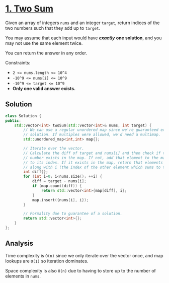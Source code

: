 # [1. Two Sum](https://leetcode.com/problems/two-sum)

Given an array of integers `nums` and an integer `target`, return indices of the
two numbers such that they add up to `target`.

You may assume that each input would have ***exactly*** **one solution**, and
you may not use the same element twice.

You can return the answer in any order.

Constraints:

* `2 <= nums.length <= 10^4`
* `-10^9 <= nums[i] <= 10^9`
* `-10^9 <= target <= 10^9`
* **Only one valid answer exists.**

## Solution

```c++
class Solution {
public:
    std::vector<int> twoSum(std::vector<int>& nums, int target) {
        // We can use a regular unordered map since we're guaranteed exactly one
        // solution. If multiples were allowed, we'd need a multimap.
        std::unordered_map<int,int> map{};

        // Iterate over the vector.
        // Calculate the diff of target and nums[i] and then check if that
        // number exists in the map. If not, add that element to the map, mapped
        // to its index. If it exists in the map, return that elements index
        // along with i (the index of the other element which sums to target).
        int diff{};
        for (int i=0; i<nums.size(); ++i) {
            diff = target - nums[i];
            if (map.count(diff)) {
                return std::vector<int>{map[diff], i};
            }
            map.insert({nums[i], i});
        }

        // Formality due to guarantee of a solution.
        return std::vector<int>{};
    }
};
```

## Analysis

Time complexity is `O(n)` since we only iterate over the vector once, and map
lookups are `O(1)` so iteration dominates.

Space complexity is also `O(n)` due to having to store up to the number of
elements in `nums`.

